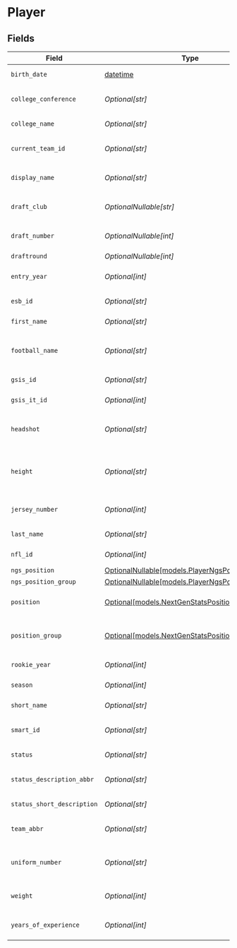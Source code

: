 # Player


## Fields

| Field                                                                                        | Type                                                                                         | Required                                                                                     | Description                                                                                  | Example                                                                                      |
| -------------------------------------------------------------------------------------------- | -------------------------------------------------------------------------------------------- | -------------------------------------------------------------------------------------------- | -------------------------------------------------------------------------------------------- | -------------------------------------------------------------------------------------------- |
| `birth_date`                                                                                 | [datetime](https://docs.python.org/3/library/datetime.html#datetime-objects)                 | :heavy_minus_sign:                                                                           | Player's birth date                                                                          |                                                                                              |
| `college_conference`                                                                         | *Optional[str]*                                                                              | :heavy_minus_sign:                                                                           | Player's college conference                                                                  | Southeastern Conference                                                                      |
| `college_name`                                                                               | *Optional[str]*                                                                              | :heavy_minus_sign:                                                                           | Player's college                                                                             | Louisiana State                                                                              |
| `current_team_id`                                                                            | *Optional[str]*                                                                              | :heavy_minus_sign:                                                                           | Current team identifier                                                                      |                                                                                              |
| `display_name`                                                                               | *Optional[str]*                                                                              | :heavy_minus_sign:                                                                           | Player's display name                                                                        | Justin Jefferson                                                                             |
| `draft_club`                                                                                 | *OptionalNullable[str]*                                                                      | :heavy_minus_sign:                                                                           | Team that drafted the player                                                                 |                                                                                              |
| `draft_number`                                                                               | *OptionalNullable[int]*                                                                      | :heavy_minus_sign:                                                                           | Overall draft pick number                                                                    |                                                                                              |
| `draftround`                                                                                 | *OptionalNullable[int]*                                                                      | :heavy_minus_sign:                                                                           | Draft round                                                                                  |                                                                                              |
| `entry_year`                                                                                 | *Optional[int]*                                                                              | :heavy_minus_sign:                                                                           | Year player entered the league                                                               |                                                                                              |
| `esb_id`                                                                                     | *Optional[str]*                                                                              | :heavy_minus_sign:                                                                           | ESB identifier                                                                               |                                                                                              |
| `first_name`                                                                                 | *Optional[str]*                                                                              | :heavy_minus_sign:                                                                           | Player's first name                                                                          |                                                                                              |
| `football_name`                                                                              | *Optional[str]*                                                                              | :heavy_minus_sign:                                                                           | Player's football name (nickname)                                                            |                                                                                              |
| `gsis_id`                                                                                    | *Optional[str]*                                                                              | :heavy_minus_sign:                                                                           | GSIS identifier                                                                              |                                                                                              |
| `gsis_it_id`                                                                                 | *Optional[int]*                                                                              | :heavy_minus_sign:                                                                           | GSIS IT identifier                                                                           |                                                                                              |
| `headshot`                                                                                   | *Optional[str]*                                                                              | :heavy_minus_sign:                                                                           | URL to player headshot image                                                                 |                                                                                              |
| `height`                                                                                     | *Optional[str]*                                                                              | :heavy_minus_sign:                                                                           | Player height (format is feet-inches)                                                        | 6-3                                                                                          |
| `jersey_number`                                                                              | *Optional[int]*                                                                              | :heavy_minus_sign:                                                                           | Player's jersey number                                                                       |                                                                                              |
| `last_name`                                                                                  | *Optional[str]*                                                                              | :heavy_minus_sign:                                                                           | Player's last name                                                                           |                                                                                              |
| `nfl_id`                                                                                     | *Optional[int]*                                                                              | :heavy_minus_sign:                                                                           | NFL player identifier                                                                        | 52430                                                                                        |
| `ngs_position`                                                                               | [OptionalNullable[models.PlayerNgsPosition]](../models/playerngsposition.md)                 | :heavy_minus_sign:                                                                           | N/A                                                                                          |                                                                                              |
| `ngs_position_group`                                                                         | [OptionalNullable[models.PlayerNgsPositionGroup]](../models/playerngspositiongroup.md)       | :heavy_minus_sign:                                                                           | N/A                                                                                          |                                                                                              |
| `position`                                                                                   | [Optional[models.NextGenStatsPositionEnum]](../models/nextgenstatspositionenum.md)           | :heavy_minus_sign:                                                                           | Next Gen Stats player position                                                               |                                                                                              |
| `position_group`                                                                             | [Optional[models.NextGenStatsPositionGroupEnum]](../models/nextgenstatspositiongroupenum.md) | :heavy_minus_sign:                                                                           | Next Gen Stats position group                                                                |                                                                                              |
| `rookie_year`                                                                                | *Optional[int]*                                                                              | :heavy_minus_sign:                                                                           | Player's rookie year                                                                         |                                                                                              |
| `season`                                                                                     | *Optional[int]*                                                                              | :heavy_minus_sign:                                                                           | Current season                                                                               |                                                                                              |
| `short_name`                                                                                 | *Optional[str]*                                                                              | :heavy_minus_sign:                                                                           | Shortened player name                                                                        | J.Jefferson                                                                                  |
| `smart_id`                                                                                   | *Optional[str]*                                                                              | :heavy_minus_sign:                                                                           | Smart identifier for the player                                                              |                                                                                              |
| `status`                                                                                     | *Optional[str]*                                                                              | :heavy_minus_sign:                                                                           | Player status code                                                                           | ACT                                                                                          |
| `status_description_abbr`                                                                    | *Optional[str]*                                                                              | :heavy_minus_sign:                                                                           | Abbreviated status description                                                               | A01                                                                                          |
| `status_short_description`                                                                   | *Optional[str]*                                                                              | :heavy_minus_sign:                                                                           | Short status description                                                                     | Active                                                                                       |
| `team_abbr`                                                                                  | *Optional[str]*                                                                              | :heavy_minus_sign:                                                                           | Current team abbreviation                                                                    |                                                                                              |
| `uniform_number`                                                                             | *Optional[str]*                                                                              | :heavy_minus_sign:                                                                           | Player's uniform number (formatted)                                                          | 18                                                                                           |
| `weight`                                                                                     | *Optional[int]*                                                                              | :heavy_minus_sign:                                                                           | Player weight in pounds                                                                      |                                                                                              |
| `years_of_experience`                                                                        | *Optional[int]*                                                                              | :heavy_minus_sign:                                                                           | Years of NFL experience                                                                      |                                                                                              |